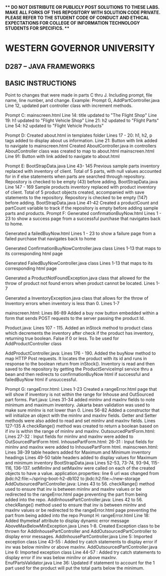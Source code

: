 <strong>** DO NOT DISTRIBUTE OR PUBLICLY POST SOLUTIONS TO THESE LABS. MAKE ALL FORKS OF THIS REPOSITORY WITH SOLUTION CODE PRIVATE. PLEASE REFER TO THE STUDENT CODE OF CONDUCT AND ETHICAL EXPECTATIONS FOR COLLEGE OF INFORMATION TECHNOLOGY STUDENTS FOR SPECIFICS. ** </strong>

# WESTERN GOVERNOR UNIVERSITY 
## D287 – JAVA FRAMEWORKS

## BASIC INSTRUCTIONS
Point to changes that were made in parts C thru J. Including prompt, file name, line number, and change.
Example: Prompt G, AddPartController.java Line 12, updated part controller class with increment methods.

Prompt C: mainscreen.html Line 14: title updated to "The Flight Shop"
                          Line 19: h1 updated to "Flight Vehicle Shop"
                          Line 21: h2 updated to "Flight Parts"
                          Line 54: h2 updated to "Flight Vehicle Products"

Prompt D: Created about.html in templates folder
                          Lines 17 - 20: h1, h2, p tags added to display about us information.
                          Line 21: Button with link added to navigate to mainscreen.html
          Created AboutController.java in controllers
                          AboutController class was created to map to about.html 
          mainscreen.html Line 91: Button with link added to navigate to about.html

Prompt E: BootStrapData.java Line 43- 145 Previous sample parts inventory                                   replaced with inventory of client. Total of 5                                     parts, with null values accounted for in if                                 else statements when parts are searched                                     through repository. Repository is checked to                                be empty (43) before adding.
            BootStrapData.java Line 147 - 169 Sample products inventory                         replaced with product inventory of client.                       Total of 5 product objects created,                             accompanied with save statements to the                           repository. Repository is checked to be empty                      (147) before adding.
            BootStrapData.java Line 41-42 Created a productCount and                            partCount variable to track if the repository                   is empty before adding sample parts and                         products.
Prompt F: Generated confirmationBuyNow.html Lines 1 - 23 to show a success page from a successful purchase that navigates back to home.

  Generated a failedBuyNow.html Lines 1 - 23 to show a failure page from a failed purchase that navigates back to home

  Generated ConfirmationBuyNowController.java class Lines 1-13 that maps to its corresponding html page

  Generated FailedBuyNowController.java class Lines 1-13 that maps to its corresponding html page

  Generated a ProductNotFoundException.java class that allowed for the throw of product not found errors when product cannot be located. Lines 1-7

  Generated a InventoryException.java class that allows for the throw of Inventory errors when inventory is less than 0. Lines 1-7

  mainscreen.html: Lines 86-89 Added a buy now button embedded within a form that sends POST requests to the server passing the product Id. 

  Product.java: Lines 107 - 115. Added an inStock method to product class which decrements the inventory after check if the product has inventory, returning true boolean. False if 0 or less. To be used for AddProductController class

  AddProductController.java: Lines 176 - 190. Added the buyNow method to map HTTP Post requests. It locates the product with its id and runs in response to the boolean return from inStock(). Inventory is read and then saved to the repository by getting the ProductServiceImpl service thru a bean and then redirects to confirmationBuyNow html if successful and failedBuyNow html if unsuccessful.
            
Prompt G: 
    rangeError.html: Lines 1-23 Created a rangeError.html page that will show if            inventory is not within the range for Inhouse and OutSourced part           forms.
    Part.java: Lines 31-34 added minInv and maxInv fields to note minimum and               maximum inventory. Jakarta bean validation was used to make sure                minInv is not lower than 0.
                Lines 56-82 Added a constructor that will initialize an object with the minInv and maxInv fields. Getter and Setter methods were also added to read and set minInv and maxInv fields.
                Lines 127-135 A checkRange() method was created to return a boolean based on if inv is within the range of minInv and maxInv.
    OutsourcedPartForm.html: Lines 27-32 : Input fields for minInv and maxInv were          added to OutSourcedPartForm html. 
    InhousePartForm.html: 26-31 : Input fields for minInv and maxInx were added to          InhousePartForm html.
    mainscreen.html: Lines 38-39 table headers added for Maximum and Minimum                    inventory headings
                    Lines 49-50 table headers added to display values for Maximum and minimum inventory
    BootStrapData.java Lines 52-53, 73-74, 93-94, 115-116, 136-137. setMinInv and           setMaxInv were called on each of the created objects to have a                 value. 
    application.properties: line 6 url was changed from                                     jbdc:h2:file:~/spring-boot-h2-db102 to jbdc:h2:file:~/new-storage
    AddOutsourcedPartController.java: Lines 43 to 56. checkRange() method used to           ensure that inv is between minInv and maxInv values or be                   redirected to the rangeError.html page preventing the part from             being added into the repo.
    AddInhousePartController.java: Lines 42 to 56. checkRange() method used to              ensure that inv is between minInv and maxInv values or be                   redirected to the rangeError.html page preventing the part from             being added into the repo
  Prompt H: rangeError.html Line 18: Added thymeleaf attribute to display   dynamic error message   
            AboveMaxBelowMinException.java Lines 1-8. Created Exception class to be thrown for AddInhousePartController and AddOutsourcedPartController to display error messages.
    AddInhousePartController.java Line 5: Imported exception class
                                    Line 43-55 : Added try catch statements to display error if inv was below miniInv or above maxInv.
    AddOutsourcedPartController.java Line 6: Imported exception class
            Line 44-57 : Added try catch statements to display error if inv was below miniInv or above maxInv.
    EnufPartsValidator.java Line 36: Updated if statement to account for the 1 part used for the product will put the total parts below the minimum.